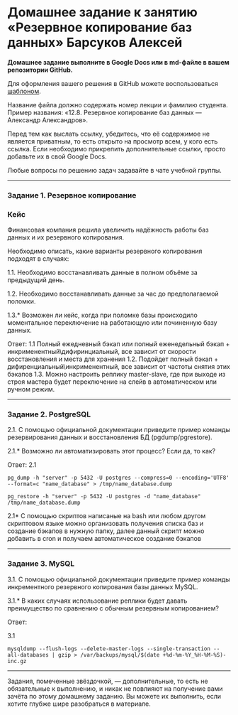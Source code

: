 # Домашнее задание к занятию «Резервное копирование баз данных» Барсуков Алексей

**Домашнее задание выполните в Google Docs или в md-файле в вашем репозитории GitHub.** 

Для оформления вашего решения в GitHub можете воспользоваться [шаблоном](https://github.com/netology-code/sys-pattern-homework).

Название файла должно содержать номер лекции и фамилию студента. Пример названия: «12.8. Резервное копирование баз данных — Александр Александров».

Перед тем как выслать ссылку, убедитесь, что её содержимое не является приватным, то есть открыто на просмотр всем, у кого есть ссылка. Если необходимо прикрепить дополнительные ссылки, просто добавьте их в свой Google Docs.

Любые вопросы по решению задач задавайте в чате учебной группы.

---

### Задание 1. Резервное копирование

### Кейс
Финансовая компания решила увеличить надёжность работы баз данных и их резервного копирования. 

Необходимо описать, какие варианты резервного копирования подходят в случаях: 

1.1. Необходимо восстанавливать данные в полном объёме за предыдущий день.

1.2. Необходимо восстанавливать данные за час до предполагаемой поломки.

1.3.* Возможен ли кейс, когда при поломке базы происходило моментальное переключение на работающую или починенную базу данных.

Ответ:
1.1  Полный ежедневный бэкап или полный еженедельный бэкап + инкрименентный\дифиринциальный, все зависит от скорости восстановления и места для хранения
1.2. Подойдет полный бэкап + дифиренциальный\инкрименентный, все зависит от частоты снятия этих бэкапов
1.3. Можно настроить реплику master-slave, где при выходе из строя мастера будет переключение на слейв в автоматическом или ручном режим.

---

### Задание 2. PostgreSQL

2.1. С помощью официальной документации приведите пример команды резервирования данных и восстановления БД (pgdump/pgrestore).

2.1.* Возможно ли автоматизировать этот процесс? Если да, то как?

Ответ:
2.1
```
pg_dump -h "server" -p 5432 -U postgres --compress=0 --encoding='UTF8' --format=c "name_database" > /tmp/name_database.dump

pg_restore -h "server" -p 5432 -U postgres -d "name_database" /tmp/name_database.dump
```
2.1* C помощью скриптов написаные на bash или любом другом скриптовом языке можно организовать получения списка баз и создание бэкапов в нужную папку, далее данный скрипт можно добавить в cron и получаем автоматическое создание бэкапов

---

### Задание 3. MySQL

3.1. С помощью официальной документации приведите пример команды инкрементного резервного копирования базы данных MySQL. 

3.1.* В каких случаях использование реплики будет давать преимущество по сравнению с обычным резервным копированием?

Ответ:

3.1 
```
mysqldump --flush-logs --delete-master-logs --single-transaction --all-databases | gzip > /var/backups/mysql/$(date +%d-%m-%Y_%H-%M-%S)-inc.gz
```

---

Задания, помеченные звёздочкой, — дополнительные, то есть не обязательные к выполнению, и никак не повлияют на получение вами зачёта по этому домашнему заданию. Вы можете их выполнить, если хотите глубже шире разобраться в материале.
